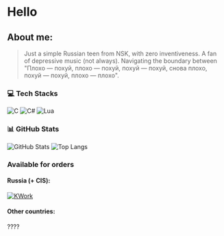 # Hello

## About me:

> Just a simple Russian teen from NSK, with zero inventiveness. A fan of depressive music (not always). Navigating the boundary between "Плохо — похуй, плохо — похуй, похуй — похуй, снова плохо, похуй — похуй, плохо — плохо".


### 💻 Tech Stacks

![C](https://img.shields.io/badge/c-%2300599C.svg?style=for-the-badge\&logo=c\&logoColor=white)
![C#](https://img.shields.io/badge/c%23-%23239120.svg?style=for-the-badge\&logo=csharp\&logoColor=white)
![Lua](https://img.shields.io/badge/lua-%232C2D72.svg?style=for-the-badge\&logo=lua\&logoColor=white)

### 📊 GitHub Stats

![GitHub Stats](https://github-readme-stats.vercel.app/api?username=ameterius\&show_icons=true\&theme=tokyonight)
![Top Langs](https://github-readme-stats.vercel.app/api/top-langs/?username=ameterius\&layout=compact\&theme=tokyonight)

### Available for orders
#### Russia (+ CIS):
[![KWork](https://img.shields.io/badge/-KWork-F4AF47?logo=framework&logoColor=white)](https://kwork.ru/user/oxitice)
#### Other countries:
????
